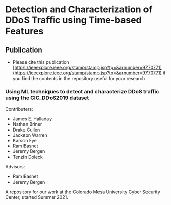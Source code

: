 # Detection and Characterization of DDoS Traffic using Time-based Features

## Publication
- Please cite this publication [https://ieeexplore.ieee.org/stamp/stamp.jsp?tp=&arnumber=9770771](https://ieeexplore.ieee.org/stamp/stamp.jsp?tp=&arnumber=9770771) if you find the contents in the repository useful for your research

### Using ML techniques to detect and characterize DDoS traffic using the CIC_DDoS2019 dataset

Contributers: 
  * James E. Halladay
  * Nathan Briner
  * Drake Cullen
  * Jackson Warren
  * Karson Fye
  * Ram Basnet
  * Jeremy Bergen
  * Tenzin Doleck
    
  
Advisors: 
  * Ram Basnet
  * Jeremy Bergen

A repository for our work at the Colorado Mesa University Cyber Security Center, started Summer 2021.

